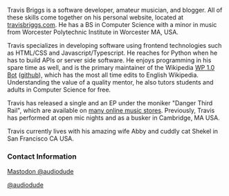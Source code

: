 Travis Briggs is a software developer, amateur musician, and blogger. All of these skills come together on his personal website, located at [travisbriggs.com](https://travisbriggs.com). He has a BS in Computer Science with a minor in music from Worcester Polytechnic Institute in Worcester MA, USA.

Travis specializes in developing software using frontend technologies such as HTML/CSS and Javascript/Typescript. He reaches for Python when he has to build APIs or server side software. He enjoys programming in his spare time as well, and is the primary maintainer of the Wikipedia [WP 1.0 Bot](https://en.wikipedia.org/wiki/User:WP_1.0_bot) ([github](https://github.com/openzim/wp1)), which has the most all time edits to English Wikipedia. Understanding the value of a quality mentor, he also tutors students and adults in Computer Science for free.

Travis has released a single and an EP under the moniker "Danger Third Rail", which are available on [many online music stores](https://dangerthirdrail.com). Previously, Travis has performed at open mic nights and as a busker in Cambridge, MA USA.

Travis currently lives with his amazing wife Abby and cuddly cat Shekel in San Francisco CA USA.

### Contact Information
<a rel="me" href="https://layer8.space/@audiodude">Mastodon @audiodude</a>

[@audiodude](https://twitter.com/audiodude)

<!--
**audiodude/audiodude** is a ✨ _special_ ✨ repository because its `README.md` (this file) appears on your GitHub profile.
-->
